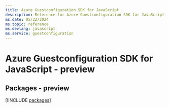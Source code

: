 ```yaml
---
title: Azure Guestconfiguration SDK for JavaScript
description: Reference for Azure Guestconfiguration SDK for JavaScript
ms.date: 05/22/2024
ms.topic: reference
ms.devlang: javascript
ms.service: guestconfiguration
---
```

# Azure Guestconfiguration SDK for JavaScript - preview
## Packages - preview
[!INCLUDE [packages](guestconfiguration-index.md)]